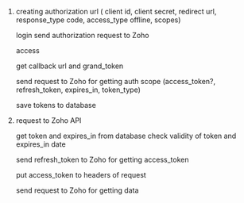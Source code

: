 1.  creating authorization url
    ( client id, client secret, redirect url,
    response_type code, access_type offline, scopes)

    login
    send authorization request to Zoho

    access

    get callback url and grand_token

    send request to Zoho for getting auth scope
    (access_token?, refresh_token, expires_in, token_type)

    save tokens to database

2.  request to Zoho API

    get token and expires_in from database
    check validity of token and expires_in date

    send refresh_token to Zoho for getting access_token

    put access_token to headers of request

    send request to Zoho for getting data
